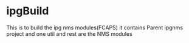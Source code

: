 # ipgBuild
This is to build the ipg nms modules(FCAPS)
it contains Parent ipgnms project and one util and rest are the NMS modules
